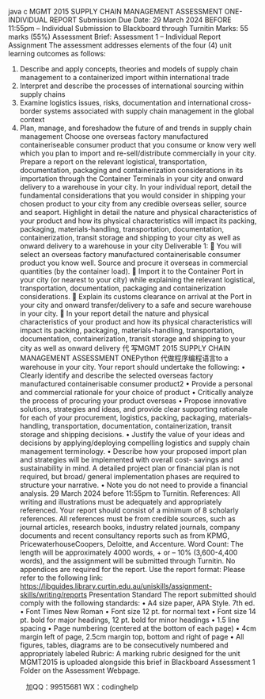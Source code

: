 java c
MGMT 2015 SUPPLY CHAIN MANAGEMENT ASSESSMENT ONE- INDIVIDUAL REPORT
Submission Due Date: 29 March 2024 BEFORE 11:55pm – Individual Submission to Blackboard through Turnitin
Marks: 55 marks (55%)
Assessment Brief: Assessment 1 – Individual Report Assignment
The assessment addresses elements of the four (4) unit learning outcomes as follows:
1. Describe and apply concepts, theories and models of supply chain management to a containerized import within international trade
2. Interpret and describe the processes of international sourcing within supply chains
3. Examine logistics issues, risks, documentation and international cross-border systems associated with supply chain management in the global context
4. Plan, manage, and foreshadow the future of and trends in supply chain management
Choose one overseas factory manufactured containeriseable consumer product that you consume or know very well which you plan to import and re-sell/distribute commercially in your city. Prepare a report on the relevant logistical, transportation, documentation, packaging and containerization considerations in its importation through the Container Terminals in your city and onward delivery to a warehouse in your city.
In your individual report, detail the fundamental considerations that you would consider in shipping your chosen product to your city from any credible overseas seller, source and seaport. Highlight in detail the nature and physical characteristics of your product and how its physical characteristics will impact its packing, packaging, materials-handling, transportation, documentation, containerization, transit storage and shipping to your city as well as onward delivery to a warehouse in your city
Deliverable 1:
 You will select an overseas factory manufactured containerisable consumer product you know well. Source and procure it overseas in commercial quantities (by the container load).
 Import it to the Container Port in your city (or nearest to your city) while explaining the relevant logistical, transportation, documentation, packaging and containerization considerations.
 Explain its customs clearance on arrival at the Port in your city and onward transfer/delivery to a safe and secure warehouse in your city.
 In your report detail the nature and physical characteristics of your product and how its physical characteristics will impact its packing, packaging, materials-handling, transportation, documentation, containerization, transit storage and shipping to your city as well as onward delivery 代 写MGMT 2015 SUPPLY CHAIN MANAGEMENT ASSESSMENT ONEPython
代做程序编程语言to a warehouse in your city.
Your report should undertake the following:
• Clearly identify and describe the selected overseas factory manufactured containerisable consumer product2
• Provide a personal and commercial rationale for your choice of product
• Critically analyze the process of procuring your product overseas
• Propose innovative solutions, strategies and ideas, and provide clear supporting rationale for each of your procurement, logistics, packing, packaging, materials-handling, transportation, documentation, containerization, transit storage and shipping decisions.
• Justify the value of your ideas and decisions by applying/deploying compelling logistics and supply chain management terminology.
• Describe how your proposed import plan and strategies will be implemented with overall cost- savings and sustainability in mind. A detailed project plan or financial plan is not required, but broad/ general implementation phases are required to structure your narrative.
• Note you do not need to provide a financial analysis. 29 March 2024 before 11:55pm to Turnitin.
References: All writing and illustrations must be adequately and appropriately referenced. Your report should consist of a minimum of 8 scholarly references. All references must be from credible sources, such as journal articles, research books, industry related journals, company documents and recent consultancy reports such as from KPMG, PricewaterhouseCoopers, Deloitte, and Accenture.
Word Count: The length will be approximately 4000 words, + or – 10% (3,600-4,400 words), and the assignment will be submitted through Turnitin. No appendices are required for the report.
Use the report format:
Please refer to the following link:
https://libguides.library.curtin.edu.au/uniskills/assignment-skills/writing/reports
Presentation Standard
The report submitted should comply with the following standards:
• A4 size paper, APA Style. 7th ed.
• Font Times New Roman
• Font size 12 pt. for normal text
• Font size 14 pt. bold for major headings, 12 pt. bold for minor headings
• 1.5 line spacing
• Page numbering (centered at the bottom of each page)
• 4cm margin left of page, 2.5cm margin top, bottom and right of page
• All figures, tables, diagrams are to be consecutively numbered and appropriately labeled
Rubric: A marking rubric designed for the unit MGMT2015 is uploaded alongside this brief in Blackboard Assessment 1 Folder on the Assessment Webpage.







         
加QQ：99515681  WX：codinghelp
